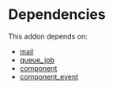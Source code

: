 # Dependencies

This addon depends on:

- [mail](../../../../../oca-ocb-core/odoo-bringout-oca-ocb-mail)
- [queue_job](../../../../odoo-bringout-oca-queue-queue_job)
- [component](../../../../odoo-bringout-oca-connector-component)
- [component_event](../../../../odoo-bringout-oca-connector-component_event)
